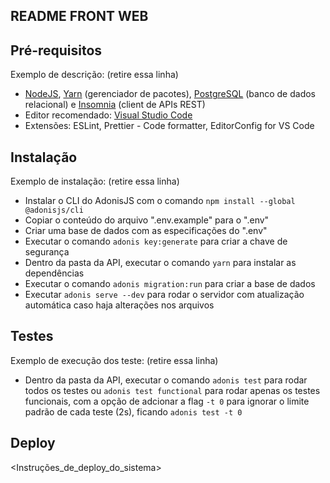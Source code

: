## README FRONT WEB

## Pré-requisitos

Exemplo de descrição: (retire essa linha)

- [NodeJS](http://nodejs.org 'NodeJS'), [Yarn](https://yarnpkg.com/ 'Yarn') (gerenciador de pacotes), [PostgreSQL](https://www.postgresql.org/ 'PostgreSQL') (banco de dados relacional) e [Insomnia](https://insomnia.rest/ 'Insomnia') (client de APIs REST)
- Editor recomendado: [Visual Studio Code](https://code.visualstudio.com/ 'Visual Studio Code')
- Extensões: ESLint, Prettier - Code formatter, EditorConfig for VS Code

## Instalação

Exemplo de instalação: (retire essa linha)

- Instalar o CLI do AdonisJS com o comando `npm install --global @adonisjs/cli`
- Copiar o conteúdo do arquivo ".env.example" para o ".env"
- Criar uma base de dados com as especificações do ".env"
- Executar o comando `adonis key:generate` para criar a chave de segurança
- Dentro da pasta da API, executar o comando `yarn` para instalar as dependências
- Executar o comando `adonis migration:run` para criar a base de dados
- Executar `adonis serve --dev` para rodar o servidor com atualização automática caso haja alterações nos arquivos

## Testes

Exemplo de execução dos teste: (retire essa linha)

- Dentro da pasta da API, executar o comando `adonis test` para rodar todos os testes ou `adonis test functional` para rodar apenas os testes funcionais, com a opção de adcionar a flag `-t 0` para ignorar o limite padrão de cada teste (2s), ficando `adonis test -t 0`

## Deploy

<Instruções_de_deploy_do_sistema>
